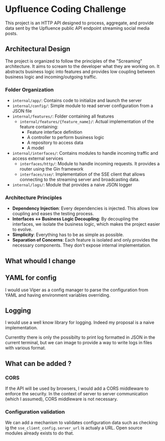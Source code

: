 # Upfluence Coding Challenge

This project is an HTTP API designed to process, aggregate, and provide data sent by the Upfluence public API endpoint streaming social media posts.

## Architectural Design

The project is organized to follow the principles of the "Screaming" architecture. It aims to scream to the developer what they are working on. It abstracts business logic into features and provides low coupling between business logic and incoming/outgoing traffic.

### Folder Organization

* `internal/app/`: Contains code to initialize and launch the server
* `internal/config/`: Simple module to read server configuration from a JSON file
* `internal/features/`: Folder containing all features
    * `internal/features/{feature_name}/`: Actual implementation of the feature containing:
        * Feature interface definition
        * A controller to perform business logic
        * A repository to access data
        * A model
* `internal/interfaces/`: Contains modules to handle incoming traffic and access external services
    * `interfaces/http/`: Module to handle incoming requests. It provides a router using the Gin framework
    * `interfaces/sse/`: Implementation of the SSE client that allows connecting to the streaming server and broadcasting data.
* `internal/logs/`: Module that provides a naive JSON logger


### Architecture Principles

* **Dependency Injection**: Every dependencies is injected. This allows low coupling and eases the testing process.
* **Interfaces <-> Business Logic Decoupling**: By decoupling the interfaces, we isolate the business logic, which makes the project easier to evolve.
* **Simplicity**: Everything has to be as simple as possible.
* **Separation of Concerns**: Each feature is isolated and only provides the necessary components. They don't expose internal implementation.



## What whould I change

## YAML for config

I would use Viper as a config manager to parse the configuration from YAML and having environment variables overriding.

## Logging

I would use a well know library for logging. Indeed my proposal is a naive implementation.

Currentlty there is only the possibilty to print log formatted in JSON in the current terminal, but we can image to provide a way to 
write logs in files with various format.


## What can be added ?

### CORS

If the API will be used by browsers, I would add a CORS middleware to enforce the security. In the context of server to server communication (which I assumed), CORS middleware is not necessary.

### Configuration validation

We can add a mechanism to validates configuration data such as checking ig the `sse_client_config.server_url` is actualy a URL. Open source modules already exists to do that.